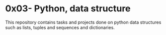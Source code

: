 # 0x03- Python, data structure

This repository contains tasks and projects done on python data structures such as lists, tuples and sequences and dictionaries.
